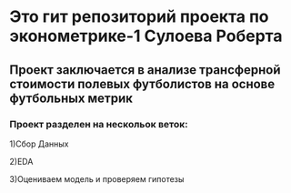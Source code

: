 # Это гит репозиторий проекта по эконометрике-1 Сулоева Роберта 
## Проект заключается в анализе трансферной стоимости полевых футболистов на основе футбольных метрик

### Проект разделен на нескольок веток:
1)Сбор Данных

2)EDA

3)Оцениваем модель и проверяем гипотезы

